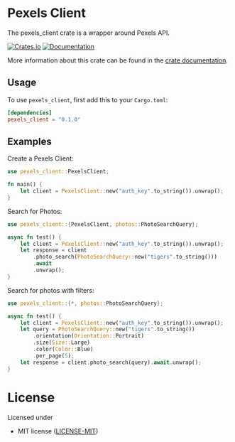 # Pexels Client

The pexels_client crate is a wrapper around Pexels API.

[![Crates.io](https://img.shields.io/crates/v/http.svg)](https://crates.io/crates/pexels_client)
[![Documentation](https://docs.rs/http/badge.svg)][dox]

More information about this crate can be found in the [crate
documentation][dox].

[dox]: https://docs.rs/pexels_client

## Usage

To use `pexels_client`, first add this to your `Cargo.toml`:

```toml
[dependencies]
pexels_client = "0.1.0"
```

## Examples

Create a Pexels Client:

```rust
use pexels_client::PexelsClient;

fn main() {
    let client = PexelsClient::new("auth_key".to_string()).unwrap();
}
```

Search for Photos:

```rust
use pexels_client::{PexelsClient, photos::PhotoSearchQuery};

async fn test() {
    let client = PexelsClient::new("auth_key".to_string()).unwrap();
    let response = client
        .photo_search(PhotoSearchQuery::new("tigers".to_string()))
        .await
        .unwrap();
}
```

Search for photos with filters:

```rust
use pexels_client::{*, photos::PhotoSearchQuery};

async fn test() {
    let client = PexelsClient::new("auth_key".to_string()).unwrap();
    let query = PhotoSearchQuery::new("tigers".to_string())
        .orientation(Orientation::Portrait)
        .size(Size::Large)
        .color(Color::Blue)
        .per_page(5);
    let response = client.photo_search(query).await.unwrap();
}
```

# License

Licensed under 

- MIT license ([LICENSE-MIT](LICENSE))
